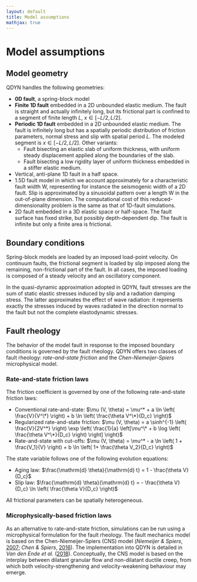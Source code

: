 ```yaml
---
layout: default
title: Model assumptions
mathjax: true
---
```


# Model assumptions

## Model geometry

QDYN handles the following geometries:
- **0D fault**, a spring-block model
- **Finite 1D fault** embedded in a 2D unbounded elastic medium. The fault is straight and actually infinitely long, but its frictional part is confined to a segment of finite length $L$, $x \in \left[-L/2, L/2 \right]$.
- **Periodic 1D fault** embedded in a 2D unbounded elastic medium. The fault is infinitely long but has a spatially periodic distribution of friction parameters, normal stress and slip with spatial period $L$. The modeled segment is $x \in \left[-L/2, L/2 \right]$. Other variants: 
  - Fault bisecting an elastic slab of uniform thickness, with uniform steady displacement applied along the boundaries of the slab. 
  - Fault bisecting a low rigidity layer of uniform thickness embedded in a stiffer elastic medium.
- Vertical, anti-plane 1D fault in a half space.
- 1.5D fault model in which we account approximately for a characteristic fault width W, representing for instance the seismogenic width of a 2D fault. Slip is approximated by a sinusoidal pattern over a length W in the out-of-plane dimension. The computational cost of this reduced-dimensionality problem is the same as that of 1D-fault simulations.
- 2D fault embedded in a 3D elastic space or half-space. The fault surface has fixed strike, but possibly depth-dependent dip. The fault is infinite but only a finite area is frictional.



## Boundary conditions

Spring-block models are loaded by an imposed load-point velocity. On continuum faults, the frictional segment is loaded by slip imposed along the remaining, non-frictional part of the fault. In all cases, the imposed loading is composed of a steady velocity and an oscillatory component. 

In the quasi-dynamic approximation adopted in QDYN, fault stresses are the sum of static elastic stresses induced by slip and a radiation damping stress. The latter approximates the effect of wave radiation: it represents exactly the stresses induced by waves radiated in the direction normal to the fault but not the
complete elastodynamic stresses.



## Fault rheology

The behavior of the model fault in response to the imposed boundary conditions is governed by the fault rheology. QDYN offers two classes of fault rheology: *rate-and-state friction* and the *Chen-Niemeijer-Spiers* microphysical model.

### Rate-and-state friction laws

The friction coefficient is governed by one of the following rate-and-state friction laws:

- Conventional rate-and-state: $\mu (V, \theta) = \mu^* + a \ln \left( \frac{V}{V^\*} \right) + b \ln \left( \frac{\theta V^\*}{D_c} \right)$
- Regularized rate-and-state friction: $\mu (V, \theta) = a \sinh^{-1} \left( \frac{V}{2V^*} \right) \exp \left( \frac{1}{a} \left[\mu^\* + b \log \left( \frac{\theta V^\*}{D_c} \right) \right] \right)$
- Rate-and-state with cut-offs: $\mu (V, \theta) = \mu^* - a \ln \left( 1 + \frac{V_1}{V} \right) + b \ln \left( 1+ \frac{\theta V_2}{D_c} \right)$

The state variable follows one of the following evolution equations:

- Aging law: $\frac{\mathrm{d} \theta}{\mathrm{d} t} = 1 - \frac{\theta V}{D_c}$
- Slip law: $\frac{\mathrm{d} \theta}{\mathrm{d} t} = - \frac{\theta V}{D_c} \ln \left( \frac{\theta V}{D_c} \right)$

All frictional parameters can be spatially heterogeneous.



### Microphysically-based friction laws

As an alternative to rate-and-state friction, simulations can be run using a microphysical formulation for the fault rheology. The fault mechanics model is based on the Chen-Niemeijer-Spiers (CNS) model (*Niemeijer & Spiers*, [2007](https://doi.org/10.1029/2007JB005008); *Chen & Spiers*, [2016](https://doi.org/10.1002/2016JB013470)). The implementation into QDYN is detailed in *Van den Ende et al.* ([2018](https://doi.org/10.1016/j.tecto.2017.11.040)). Conceptually, the CNS model is based on the interplay between dilatant granular flow and non-dilatant ductile creep, from which both velocity-strengthening and velocity-weakening behaviour may emerge.
